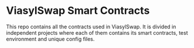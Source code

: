 # ViasylSwap Smart Contracts
This repo contains all the contracts used in ViasylSwap. It is divided in independent projects where each of them contains its smart contracts, test environment and unique config files.
 
